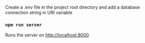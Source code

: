 Create a .env file in the project root directory and add a database connection string in URI variable

### `npm run server`
Runs the server on [http://localhost:8000](http://localhost:8000)